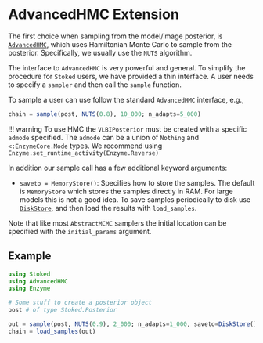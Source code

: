 # AdvancedHMC Extension

The first choice when sampling from the model/image posterior,  is [`AdvancedHMC`](https://github.com/TuringLang/AdvancedHMC.jl), which uses Hamiltonian Monte Carlo to sample from the posterior. Specifically, we usually use the `NUTS` algorithm.

The interface to `AdvancedHMC` is very powerful and general. To simplify 
the procedure for `Stoked` users, we have provided a thin interface. 
A user needs to specify a `sampler` and then call 
the `sample` function.

To sample a user can use follow the standard `AdvancedHMC` interface, e.g.,

```julia
chain = sample(post, NUTS(0.8), 10_000; n_adapts=5_000)
```

!!! warning
    To use HMC the `VLBIPosterior` must be created with a specific `admode` specified.
    The `admode` can be a union of `Nothing` and `<:EnzymeCore.Mode` types. We recommend
    using `Enzyme.set_runtime_activity(Enzyme.Reverse)`


In addition our sample call has a few additional keyword arguments:

 - `saveto = MemoryStore()`: Specifies how to store the samples. The default is `MemoryStore` which stores the samples directly in RAM. For large models this is not a good idea. To save samples periodically to disk use [`DiskStore`](@ref), and then load the results with `load_samples`.

Note that like most `AbstractMCMC` samplers the initial location can be specified with the `initial_params` argument.


## Example 

```julia
using Stoked
using AdvancedHMC
using Enzyme

# Some stuff to create a posterior object
post # of type Stoked.Posterior

out = sample(post, NUTS(0.9), 2_000; n_adapts=1_000, saveto=DiskStore())
chain = load_samples(out)
```
